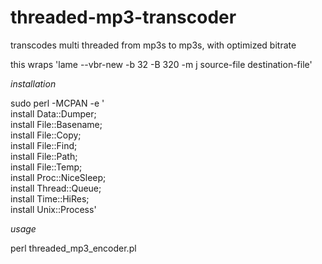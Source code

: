 threaded-mp3-transcoder
=======================

transcodes multi threaded from mp3s to mp3s, with optimized bitrate

this wraps 'lame --vbr-new -b 32 -B 320 -m j source-file destination-file'


_installation_

sudo perl -MCPAN -e '\
        install Data::Dumper;\
        install File::Basename;\
        install File::Copy;\
        install File::Find;\
        install File::Path;\
        install File::Temp;\
        install Proc::NiceSleep;\
        install Thread::Queue;\
        install Time::HiRes;\
        install Unix::Process'
        
_usage_

perl threaded_mp3_encoder.pl
